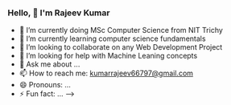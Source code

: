### Hello, 👋 I'm Rajeev Kumar

- 🔭 I’m currently doing MSc Computer Science from NIT Trichy
- 🌱 I’m currently learning computer science fundamentals
- 👯 I’m looking to collaborate on any Web Development Project
- 🤔 I’m looking for help with Machine Leaning concepts
- 💬 Ask me about ...
- 📫 How to reach me: kumarrajeev66797@gmail.com
- 😄 Pronouns: ...
- ⚡ Fun fact: ...
-->
